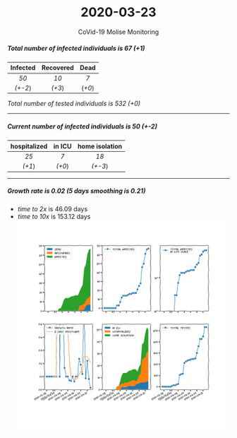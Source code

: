 <div align='center'>

# 2020-03-23
CoVid-19 Molise Monitoring
</div>

##### Total number of infected individuals is 67 (+1)
Infected | Recovered | Dead
:---: | :---: | :---:
*50* | *10* | *7*
*(+-2*) | *(+3*) | (*+0*)

*Total number of tested individuals is 532 (+0)*
***
##### Current number of infected individuals is 50 (+-2)
hospitalized | in ICU | home isolation
:---: | :---: | :---:
*25* |*7* |*18*
*(+1*) |*(+0*) |*(+-3*)
***
##### Growth rate is 0.02 (5 days smoothing is 0.21)
- *time to 2x* is 46.09 days
- *time to 10x* is 153.12 days
![stats][stats]

[stats]: stats_Molise.png
